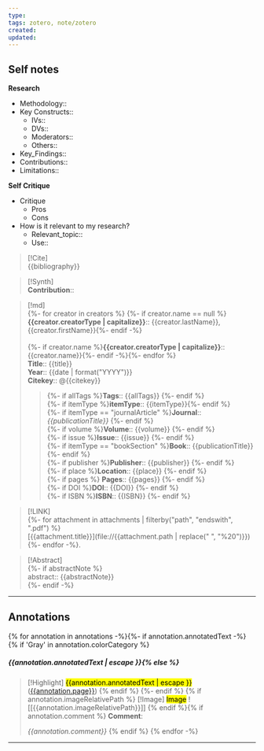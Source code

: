 ```yaml
---
type:
tags: zotero, note/zotero
created:
updated:
---
```

## Self notes
**Research**
- Methodology::
- Key Constructs::
	- IVs::
	- DVs::
	- Moderators::
	- Others::
- Key_Findings::
- Contributions::
- Limitations::

**Self Critique**
- Critique
	- Pros
	- Cons
- How is it relevant to my research?
	- Relevant_topic::
	- Use::


> [!Cite]  
> {{bibliography}}

>[!Synth]  
>**Contribution**::

>[!md]  
> {%- for creator in creators %} {%- if creator.name == null %} **{{creator.creatorType | capitalize}}**:: {{creator.lastName}}, {{creator.firstName}}{%- endif -%}<br>  
> {%- if creator.name %}**{{creator.creatorType | capitalize}}**:: {{creator.name}}{%- endif -%}{%- endfor %}  
> **Title**:: {{title}}  
> **Year**:: {{date | format("YYYY")}}  
> **Citekey**:: @{{citekey}}  
> > {%- if allTags %}**Tags**:: {{allTags}} {%- endif %}  
> {%- if itemType %}**itemType**:: {{itemType}}{%- endif %}  
> {%- if itemType == "journalArticle" %}**Journal**:: *{{publicationTitle}}* {%- endif %}  
> {%- if volume %}**Volume**:: {{volume}} {%- endif %}  
> {%- if issue %}**Issue**:: {{issue}} {%- endif %}  
> {%- if itemType == "bookSection" %}**Book**:: {{publicationTitle}} {%- endif %}  
> {%- if publisher %}**Publisher**:: {{publisher}} {%- endif %}  
> {%- if place %}**Location**:: {{place}} {%- endif %}  
> {%- if pages %} **Pages**:: {{pages}} {%- endif %}  
> {%- if DOI %}**DOI**:: {{DOI}} {%- endif %}  
> {%- if ISBN %}**ISBN**:: {{ISBN}} {%- endif %}

> [!LINK]  
> {%- for attachment in attachments | filterby("path", "endswith", ".pdf") %}  
> [{{attachment.title}}](file://{{attachment.path | replace(" ", "%20")}}) {%- endfor -%}.

> [!Abstract]  
> {%- if abstractNote %}  
> abstract:: {{abstractNote}}  
> {%- endif -%}
> 

---

## Annotations 
{% for annotation in annotations -%}{%- if annotation.annotatedText -%}{% if 'Gray' in annotation.colorCategory %} 
##### {{annotation.annotatedText | escape }}{% else %} 
> [!Highlight]
> <mark class="customZot-{% if annotation.color %}{{annotation.colorCategory}} {% endif %}">{{annotation.annotatedText | escape }}</mark> ([{{annotation.page}}](zotero://open-pdf/library/items/{{annotation.attachment.itemKey}}?page={{annotation.page}}&annotation={{annotation.id}}))
> {% endif %} {%- endif %} {% if annotation.imageRelativePath %} 
> [!Image]
> <mark class="customZot-{% if annotation.color %}{{annotation.colorCategory}} {% endif %}"> Image</mark>
> ![[{{annotation.imageRelativePath}}]] 
> {% endif %}{% if annotation.comment %}
> **Comment**:
> 
> *{{annotation.comment}}* {% endif %}
{% endfor -%}


---
